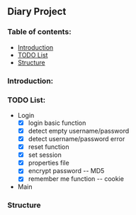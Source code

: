 ## Diary Project

### Table of contents:
- [Introduction](#introduction)
- [TODO List](#todo)
- [Structure](#structure)

### Introduction: <a name="introduction"></a>

### TODO List: <a name="todo"></a>
- Login
    - [X] login basic function
    - [X] detect empty username/password
    - [X] detect username/password error
    - [X] reset function
    - [X] set session
    - [X] properties file
    - [X] encrypt password -- MD5
    - [X] remember me function -- cookie
- Main

### Structure <a name="structure"></a>